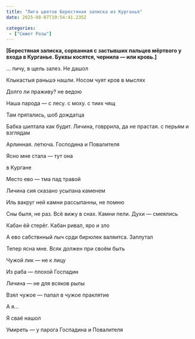 ```yaml
---
title: "Лига цветов Берестяная записка из Курганья"
date: 2025-08-07T19:54:41.235Z

categories:
 - ["Сюжет Розы"]
---
```


**\[Берестяная записка, сорванная с застывших пальцев мёртвого у входа в
Курганье. Буквы косятся, чернила — или кровь.\]**

… пичу, в щель залез. Не дашол

Клыкастыя раньшэ нашли. Носом чуят кров в мыслях

Долго ли праживу? не ведою

Наша парода — с лесу. с моху. с тиих чящ

Там прятались, шоб дождатца

Бабка шиптала как будит. Личина, говррила, да не прастая. с перьям и
взглядам

Арлинная. летюча. Господина и Повалителя

Ясно мне стала — тут она

в Кургане

Место ево — тма пад травой

Личина сия сказано усыпана каменем

Иль вакруг ней камни рассыпанны, не помню

Сны быля, не раз. Всё вижу в снах. Камни пели. Духи — смеялись

Кабан ёй стерёг. Кабан ривал, яро и зло

А ево сабствнный лыч срди бирюлек валяитса. Заплутал

Тепер ясна мне. Всяк должен при своём быть

Чужой лик — не к лицу

Из раба — плохой Госпадин

Личина — не для всяков рылы

Взял чужое — папал в чужое праклятие

А я...

Я сваё нашол

Умиреть — у парога Госпадина и Повалителя
